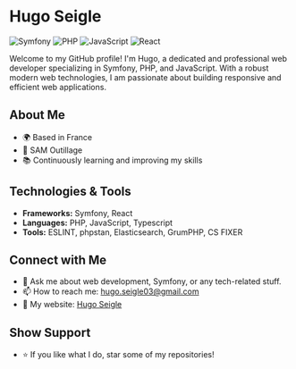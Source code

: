 # Hugo Seigle

![Symfony](https://img.shields.io/badge/Symfony-black?style=for-the-badge&logo=symfony&logoColor=white)
![PHP](https://img.shields.io/badge/PHP-777BB4?style=for-the-badge&logo=php&logoColor=white)
![JavaScript](https://img.shields.io/badge/JavaScript-F7DF1E?style=for-the-badge&logo=javascript&logoColor=black)
![React](https://img.shields.io/badge/react-blue?style=for-the-badge&logo=react&logoColor=white)

Welcome to my GitHub profile! I'm Hugo, a dedicated and professional web developer specializing in Symfony, PHP, and JavaScript. With a robust modern web technologies, I am passionate about building responsive and efficient web applications.

## About Me
- 🌍 Based in France
- 💼 SAM Outillage
- 📚 Continuously learning and improving my skills

## Technologies & Tools
- **Frameworks:** Symfony, React
- **Languages:** PHP, JavaScript, Typescript
- **Tools:** ESLINT, phpstan, Elasticsearch, GrumPHP, CS FIXER

## Connect with Me
- 💬 Ask me about web development, Symfony, or any tech-related stuff.
- 📫 How to reach me: hugo.seigle03@gmail.com
- 📄 My website: [Hugo Seigle](https://www.hugo-seigle.fr/)

## Show Support
- ⭐️ If you like what I do, star some of my repositories!
